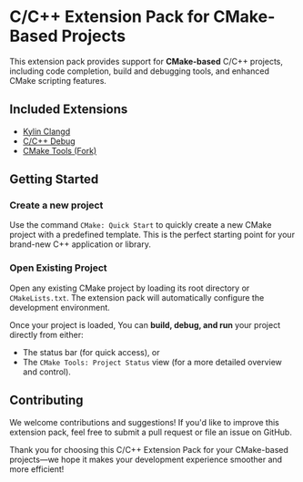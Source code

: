# C/C++ Extension Pack for CMake-Based Projects

This extension pack provides support for **CMake-based** C/C++ projects, including code completion, build and debugging tools, and enhanced CMake scripting features.

## Included Extensions

+ [Kylin Clangd](https://marketplace.visualstudio.com/items?itemName=KylinIdeTeam.kylin-clangd)
+ [C/C++ Debug](https://marketplace.visualstudio.com/items?itemName=KylinIdeTeam.cppdebug)
+ [CMake Tools (Fork)](https://marketplace.visualstudio.com/items?itemName=KylinIdeTeam.kylin-cmake-tools)

## Getting Started

### Create a new project
Use the command `CMake: Quick Start` to quickly create a new CMake project with a predefined template. This is the perfect starting point for your brand-new C++ application or library.

### Open Existing Project
Open any existing CMake project by loading its root directory or `CMakeLists.txt`. The extension pack will automatically configure the development environment.

Once your project is loaded, You can **build, debug, and run** your project directly from either:

- The status bar (for quick access), or  
- The `CMake Tools: Project Status` view (for a more detailed overview and control).

## Contributing
We welcome contributions and suggestions! If you'd like to improve this extension pack, feel free to submit a pull request or file an issue on GitHub.

Thank you for choosing this C/C++ Extension Pack for your CMake-based projects—we hope it makes your development experience smoother and more efficient!